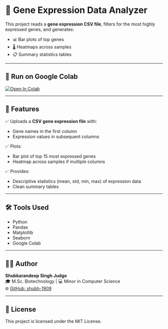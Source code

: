 # 🧬 Gene Expression Data Analyzer

This project reads a **gene expression CSV file**, filters for the most highly expressed genes, and generates:

- 📊 Bar plots of top genes
- 🌡️ Heatmaps across samples
- 📋 Summary statistics tables

---

## 🚀 Run on Google Colab

[![Open In Colab](https://colab.research.google.com/assets/colab-badge.svg)](https://colab.research.google.com/github/shubh-1909/gene-expression-data-analyzer/blob/main/Gene_Expression_Data_Analyzer.ipynb)

---

## 🔬 Features

✅ Uploads a **CSV gene expression file** with:
- Gene names in the first column
- Expression values in subsequent columns

✅ Plots:
- Bar plot of top 15 most expressed genes
- Heatmap across samples if multiple columns

✅ Provides:
- Descriptive statistics (mean, std, min, max) of expression data
- Clean summary tables

---

## 🛠 Tools Used

- Python
- Pandas
- Matplotlib
- Seaborn
- Google Colab

---

## 👨‍💻 Author

**Shubkarandeep Singh Judge**  
🎓 M.Sc. Biotechnology | 💻 Minor in Computer Science  
🌐 [GitHub: shubh-1909](https://github.com/shubh-1909)

---

## 📜 License

This project is licensed under the MIT License.
